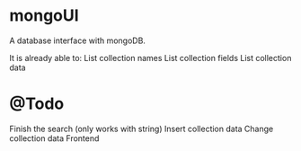 mongoUI
=======

A database interface with mongoDB.

It is already able to:
List collection names
List collection fields
List collection data

@Todo
=====

Finish the search (only works with string)
Insert collection data
Change collection data
Frontend